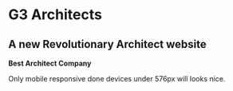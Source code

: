 # G3 Architects

## A new Revolutionary Architect website

**Best Architect Company**

Only mobile responsive done devices under 576px will looks nice.
